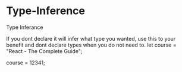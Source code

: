 # Type-Inference

Type Inferance

If you dont declare it will infer what type you wanted, use this to your benefit and dont declare types when you do not need to.
let course = "React - The Complete Guide";

course = 12341;

